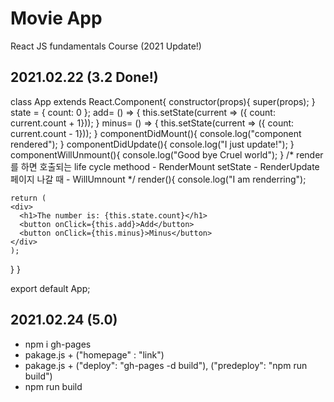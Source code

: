 # Movie App

React JS fundamentals Course (2021 Update!)


## 2021.02.22 (3.2 Done!)

class App extends React.Component{
  constructor(props){
    super(props);
  }
  state = {
    count: 0
  };
  add= () => {
    this.setState(current => ({ count: current.count + 1}));
  }
  minus= () => {
    this.setState(current => ({ count: current.count - 1}));
  }
  componentDidMount(){
    console.log("component rendered");
  }
  componentDidUpdate(){
    console.log("I just update!");
  }
  componentWillUnmount(){
    console.log("Good bye Cruel world");
  }
  /*
  render를 하면 호출되는 life cycle methood - RenderMount
  setState - RenderUpdate
  페이지 나갈 때 - WillUmnount
  */
  render(){
    console.log("I am renderring");

    return (
    <div>
      <h1>The number is: {this.state.count}</h1>
      <button onClick={this.add}>Add</button>
      <button onClick={this.minus}>Minus</button>
    </div>
    );
  }
}

export default App;

## 2021.02.24 (5.0)
- npm i gh-pages
- pakage.js + ("homepage" : "link")
- pakage.js +  ("deploy": "gh-pages -d build"), ("predeploy": "npm run build")
- npm run build